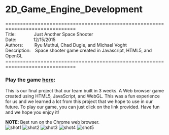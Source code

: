 # 2D_Game_Engine_Development

==============================================================================<br>
Title:&emsp;&emsp;&emsp;&nbsp;&nbsp;&nbsp;
Just Another Space Shooter<br>
Date:&emsp;&emsp;&emsp;&nbsp;&nbsp;
12/15/2015<br>
Authors:&emsp;&emsp;&nbsp;&nbsp;Ryu Muthui, Chad Dugie, and Michael Voght<br>
Description:&emsp;Space shooter game created in Javascript, HTML5, and OpenGL
==============================================================================<br>

### Play the game <strong><a href="http://faculty.washington.edu/ksung/2DGameEngine/AdditionalMaterials/StudentProjects/2015.CSS490.StudentProjects/5.Typo/TyposFinalGame/public_html/index.html">here</a></strong>:

This is our final project that our team built in 3 weeks. A Web browser game created using HTML5, JavaScript, and WebGL.
This was a fun experience for us and we learned a lot from this project that we hope to use in our future.
To play our game, you can just click on the link provided. Have fun and we hope you enjoy it!

<strong>NOTE</strong>: Best run on the Chrome web browser.<br>
![shot1](https://cloud.githubusercontent.com/assets/10789046/24624412/a5df0e10-1860-11e7-9807-322af7f25708.png)
![shot2](https://cloud.githubusercontent.com/assets/10789046/24624413/a5e2cf50-1860-11e7-8272-ed45f66b09f7.png)
![shot3](https://cloud.githubusercontent.com/assets/10789046/24624414/a5e79800-1860-11e7-9d28-6cb85a2a389e.png)
![shot4](https://cloud.githubusercontent.com/assets/10789046/24624415/a5e7ddd8-1860-11e7-9b82-8e4d8029e3f0.png)
![shot5](https://cloud.githubusercontent.com/assets/10789046/24624416/a5ecc14a-1860-11e7-8949-48298bc86e59.png)

